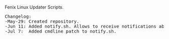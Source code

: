 Fenix Linux Updater Scripts.

<pre>
Changelog:
-May-29: Created repository.
-Jun 11: Added notify.sh. Allows to receive notifications about updates and executes update, upgrade and clean commands.
-Jul 7:  Added cmdline patch to notify.sh.
</pre>

